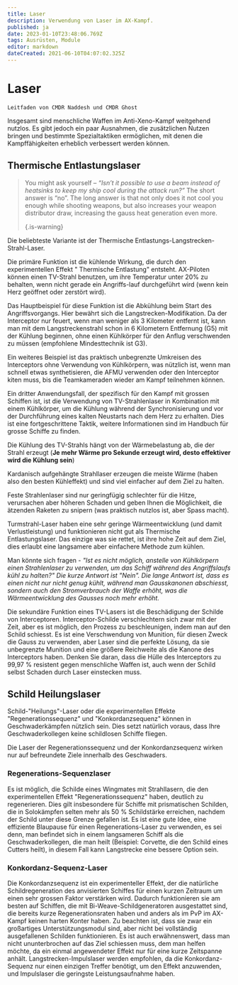 ```yaml
---
title: Laser
description: Verwendung von Laser im AX-Kampf.
published: ja
date: 2023-01-10T23:48:06.769Z
tags: Ausrüsten, Module
editor: markdown
dateCreated: 2021-06-10T04:07:02.325Z
---
```


# Laser
`Leitfaden von CMDR Naddesh und CMDR Ghost`

Insgesamt sind menschliche Waffen im Anti-Xeno-Kampf weitgehend nutzlos. Es gibt jedoch ein paar Ausnahmen, die zusätzlichen Nutzen bringen und bestimmte Spezialtaktiken ermöglichen, mit denen die Kampffähigkeiten erheblich verbessert werden können.

## Thermische Entlastungslaser

> You might ask yourself – *“Isn’t it possible to use a beam instead of heatsinks to keep my ship cool during the attack run?”* The short answer is “no”. The long answer is that not only does it not cool you enough while shooting weapons, but also increases your weapon distributor draw, increasing the gauss heat generation even more. 
> 
> {.is-warning}

Die beliebteste Variante ist der Thermische Entlastungs-Langstrecken-Strahl-Laser.

Die primäre Funktion ist die kühlende Wirkung, die durch den experimentellen Effekt " Thermische Entlastung" entsteht. AX-Piloten können einen TV-Strahl benutzen, um ihre Temperatur unter 20% zu behalten, wenn nicht gerade ein Angriffs-lauf durchgeführt wird (wenn kein Herz geöffnet oder zerstört wird).

Das Hauptbeispiel für diese Funktion ist die Abkühlung beim Start des Angriffsvorgangs. Hier bewährt sich die Langstrecken-Modifikation. Da der Interceptor nur feuert, wenn man weniger als 3 Kilometer entfernt ist, kann man mit dem Langstreckenstrahl schon in 6 Kilometern Entfernung (G5) mit der Kühlung beginnen, ohne einen Kühlkörper für den Anflug verschwenden zu müssen (empfohlene Mindesttechnik ist G3).

Ein weiteres Beispiel ist das praktisch unbegrenzte Umkreisen des Interceptors ohne Verwendung von Kühlkörpern, was nützlich ist, wenn man schnell etwas synthetisieren, die AFMU verwenden oder den Interceptor kiten muss, bis die Teamkameraden wieder am Kampf teilnehmen können.

Ein dritter Anwendungsfall, der spezifisch für den Kampf mit grossen Schiffen ist, ist die Verwendung von TV-Strahlenlaser in Kombination mit einem Kühlkörper, um die Kühlung während der Synchronisierung und vor der Durchführung eines kalten Neustarts nach dem Herz zu erhalten. Dies ist eine fortgeschrittene Taktik, weitere Informationen sind im Handbuch für grosse Schiffe zu finden.

Die Kühlung des TV-Strahls hängt von der Wärmebelastung ab, die der Strahl erzeugt (**Je mehr Wärme pro Sekunde erzeugt wird, desto effektiver wird die Kühlung sein**)

Kardanisch aufgehängte Strahllaser erzeugen die meiste Wärme (haben also den besten Kühleffekt) und sind viel einfacher auf dem Ziel zu halten.

Feste Strahlenlaser sind nur geringfügig schlechter für die Hitze, verursachen aber höheren Schaden und geben Ihnen die Möglichkeit, die ätzenden Raketen zu snipern (was praktisch nutzlos ist, aber Spass macht).

Turmstrahl-Laser haben eine sehr geringe Wärmeentwicklung (und damit Verlustleistung) und funktionieren nicht gut als Thermische Entlastungslaser. Das einzige was sie rettet, ist ihre hohe Zeit auf dem Ziel, dies erlaubt eine langsamere aber einfachere Methode zum kühlen.

Man könnte sich fragen - *"Ist es nicht möglich, anstelle von Kühlkörpern einen Strahlenlaser zu verwenden, um das Schiff während des Angriffslaufs kühl zu halten?" Die kurze Antwort ist "Nein". Die lange Antwort ist, dass es einen nicht nur nicht genug kühlt, während man Gausskanonen abschiesst, sondern auch den Stromverbrauch der Waffe erhöht, was die Wärmeentwicklung des Gausses noch mehr erhöht.*

Die sekundäre Funktion eines TV-Lasers ist die Beschädigung der Schilde von Interceptoren. Interceptor-Schilde verschlechtern sich zwar mit der Zeit, aber es ist möglich, den Prozess zu beschleunigen, indem man auf den Schild schiesst. Es ist eine Verschwendung von Munition, für diesen Zweck die Gauss zu verwenden, aber Laser sind die perfekte Lösung, da sie unbegrenzte Munition und eine größere Reichweite als die Kanone des Interceptors haben. Denken Sie daran, dass die Hülle des Interceptors zu 99,97 % resistent gegen menschliche Waffen ist, auch wenn der Schild selbst Schaden durch Laser einstecken muss.

## Schild Heilungslaser

Schild-"Heilungs"-Laser oder die experimentellen Effekte "Regenerationssequenz" und "Konkordanzsequenz" können in Geschwaderkämpfen nützlich sein. Dies setzt natürlich voraus, dass Ihre Geschwaderkollegen keine schildlosen Schiffe fliegen.

Die Laser der Regenerationssequenz und der Konkordanzsequenz wirken nur auf befreundete Ziele innerhalb des Geschwaders.

### Regenerations-Sequenzlaser
Es ist möglich, die Schilde eines Wingmates mit Strahllasern, die den experimentellen Effekt "Regenerationssequenz" haben, deutlich zu regenerieren. Dies gilt insbesondere für Schiffe mit prismatischen Schilden, die in Solokämpfen selten mehr als 50 % Schildstärke erreichen, nachdem der Schild unter diese Grenze gefallen ist. Es ist eine gute Idee, eine effiziente Blaupause für einen Regenerations-Laser zu verwenden, es sei denn, man befindet sich in einem langsameren Schiff als die Geschwaderkollegen, die man heilt (Beispiel: Corvette, die den Schild eines Cutters heilt), in diesem Fall kann Langstrecke eine bessere Option sein.

### Konkordanz-Sequenz-Laser
Die Konkordanzsequenz ist ein experimenteller Effekt, der die natürliche Schildregeneration des anvisierten Schiffes für einen kurzen Zeitraum um einen sehr grossen Faktor verstärken wird. Dadurch funktionieren sie am besten auf Schiffen, die mit Bi-Weave-Schildgeneratoren ausgestattet sind, die bereits kurze Regenerationsraten haben und anders als im PvP im AX-Kampf keinen harten Konter haben. Zu beachten ist, dass sie zwar ein großartiges Unterstützungsmodul sind, aber nicht bei vollständig ausgefallenen Schilden funktionieren. Es ist auch erwähnenswert, dass man nicht ununterbrochen auf das Ziel schiessen muss, dem man helfen möchte, da ein einmal angewendeter Effekt nur für eine kurze Zeitspanne anhält. Langstrecken-Impulslaser werden empfohlen, da die Konkordanz-Sequenz nur einen einzigen Treffer benötigt, um den Effekt anzuwenden, und Impulslaser die geringste Leistungsaufnahme haben.